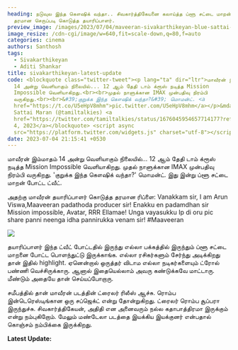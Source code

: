 ```yaml
---
heading: நடுவுல இந்த கௌஷிக் வந்தா.. சிவகார்த்திகேயனை கலாய்த்த ப்ளூ சட்டை மாறன்..
  தரமான செருப்படி கொடுத்த தயாரிப்பாளர்.
preview_image: /images/2023/07/04/maveeran-sivakarthikeyan-blue-sattai-maran-2-.jpg
image_resize: /cdn-cgi/image/w=640,fit=scale-down,q=80,f=auto
categories: cinema
authors: Santhosh
tags:
  - Sivakarthikeyan
  - Aditi Shankar
title: sivakarthikeyan-latest-update
code: <blockquote class="twitter-tweet"><p lang="ta" dir="ltr">மாவீரன் இம்மாதம்
  14 அன்று வெளியாகும் நிலையில்... 12 ஆம் தேதி டாம் க்ரூஸ் நடித்த Mission
  Impossible வெளியாகிறது.<br><br>முதல் நாளுக்கான IMAX முன்பதிவு நிரம்பி
  வருகிறது.<br><br>&#39;குறுக்க இந்த கௌஷிக் வந்தா?&#39; மொமன்ட். <a
  href="https://t.co/U5eHpV8mhm">pic.twitter.com/U5eHpV8mhm</a></p>&mdash; Blue
  Sattai Maran (@tamiltalkies) <a
  href="https://twitter.com/tamiltalkies/status/1676045954657714177?ref_src=twsrc%5Etfw">July
  4, 2023</a></blockquote> <script async
  src="https://platform.twitter.com/widgets.js" charset="utf-8"></script>
date: 2023-07-04 21:15:41 +0530
---
```



மாவீரன் இம்மாதம் 14 அன்று வெளியாகும் நிலையில்... 12 ஆம் தேதி டாம் க்ரூஸ் நடித்த Mission Impossible வெளியாகிறது.
முதல் நாளுக்கான IMAX முன்பதிவு நிரம்பி வருகிறது.
'குறுக்க இந்த கௌஷிக் வந்தா?' மொமன்ட்.
இது இன்று ப்ளூ சட்டை மாறன் போட்ட ட்வீட். 

அதற்கு மாவீரன் தயாரிப்பாளர் கொடுத்த தரமான ரிப்ளை:
Vanakkam sir,
I am Arun Viswa,Maaveeran padathoda producer sir! 
Enakku en padamdhan sir Mission impossible, Avatar, RRR Ellamae! Unga vayasukku Ip di oru pic share panni neenga idha pannirukka venam sir!
#Maaveeran

![](/images/2023/07/04/maveeran-sivakarthikeyan-blue-sattai-maran-1-.jpg)

தயாரிப்பாளர் இந்த ட்வீட் போட்டதில் இருந்து எல்லா பக்கத்தில் இருந்தும் ப்ளூ சட்டை மாறனை போட்ட பொளந்துட்டு இருக்காங்க. எல்லா ரசிகர்களும் சேர்ந்து அடிக்கிறது தான் இதில் highlight. ஏனென்றால் ஒருத்தர் விடாம எல்லா நடிகர்களையும் ட்ரோல் பண்ணி வெச்சிருக்காரு. ஆனால் இதையெல்லாம் அவரு கண்டுக்கவே மாட்டாரு. மீண்டும் அதையே தான் செய்யப்போறாரு.

சமீபத்தில் தான் மாவீரன் படத்தின் ட்ரைலர் ரிலீஸ் ஆச்சு. ரொம்ப இன்டெரெஸ்டிங்கான ஒரு சப்ஜெக்ட் என்று தோன்றுகிறது. ட்ரைலர் ரொம்ப சூப்பரா இருந்துச்சு. சிவகார்த்திகேயன், அதிதி என அனைவரும் நல்ல கதாபாத்திரமா இருக்கும் என்று நம்புகிறோம். மேலும் மண்டேலா படத்தை இயக்கிய இயக்குனர் என்பதால் கொஞ்சம் நம்பிக்கை இருக்கிறது. 

**L﻿atest Update:**